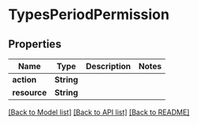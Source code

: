 # TypesPeriodPermission

## Properties

Name | Type | Description | Notes
------------ | ------------- | ------------- | -------------
**action** | **String** |  | 
**resource** | **String** |  | 

[[Back to Model list]](../README.md#documentation-for-models) [[Back to API list]](../README.md#documentation-for-api-endpoints) [[Back to README]](../README.md)


